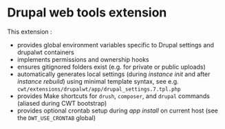# Drupal web tools extension

This extension :

- provides global environment variables specific to Drupal settings and drupalwt containers
- implements permissions and ownership hooks
- ensures gitignored folders exist (e.g. for private or public uploads)
- automatically generates local settings (during *instance init* and after *instance rebuild*) using minimal template syntax, see e.g. `cwt/extensions/drupalwt/app/drupal_settings.7.tpl.php`
- provides Make shortcuts for `drush`, `composer`, and `drupal` commands (aliased during CWT bootstrap)
- provides optional crontab setup during *app install* on current host (see the `DWT_USE_CRONTAB` global)
